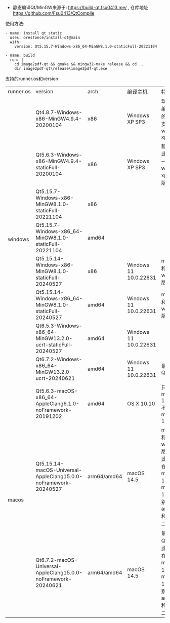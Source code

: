 * 静态编译Qt/MinGW来源于: https://build-qt.fsu0413.me/ , 仓库地址 https://github.com/Fsu0413/QtCompile

使用方法:

	- name: install qt static
	  uses: orestonce/install-qt@main
	  with:
		version: Qt5.15.7-Windows-x86_64-MinGW8.1.0-staticFull-20221104

	- name: build  
	  run: |
		cd image2pdf-qt && qmake && mingw32-make release && cd ..
		dir image2pdf-qt\release\image2pdf-qt.exe

支持的runner.os和version
<table><tbody>
    <tr>
        <td>runner.os</td>
        <td>version</td>
    	<td>arch</td>
		<td>编译主机</td>
    	<td>特点</td>
    </tr>
    <tr>
        <td rowspan="9">windows</td>
	    <td>Qt4.8.7-Windows-x86-MinGW4.9.4-20200104</td>
    	<td>x86</td>
		<td>Windows XP SP3</td>
    	<td>动态库; 编译生成的二进制支持windows xp</td>
    </tr>
    <tr>
        <td>Qt5.6.3-Windows-x86-MinGW4.9.4-staticFull-20200104</td>
		<td>x86</td>
		<td>Windows XP SP3</td>
		<td>静态库; 此为最后一个支持windows xp的Qt版本</td>
    </tr>
    <tr>
        <td>Qt5.15.7-Windows-x86-MinGW8.1.0-staticFull-20221104</td>
		<td>x86</td>
		<td></td>
    </tr>
    <tr>
        <td>Qt5.15.7-Windows-x86_64-MinGW8.1.0-staticFull-20221104</td>
		<td>amd64</td>
		<td></td>
    </tr>
    <tr>
        <td>Qt5.15.14-Windows-x86-MinGW8.1.0-staticFull-20240527</td>
		<td>x86</td>
		<td>Windows 11 10.0.22631</td>
		<td>macos版和windows版</td>
    </tr>
    <tr>
        <td>Qt5.15.14-Windows-x86_64-MinGW8.1.0-staticFull-20240527</td>
		<td>amd64</td>
		<td>Windows 11 10.0.22631</td>
        <td>macos版和windows版</td>
    </tr>
    <tr>
        <td>Qt6.5.3-Windows-x86_64-MinGW13.2.0-ucrt-staticFull-20240527</td>
		<td>amd64</td>
		<td>Windows 11 10.0.22631</td>
    </tr>
    <tr>
    <tr>
        <td>Qt6.7.2-Windows-x86_64-MinGW13.2.0-ucrt-20240621</td>
		<td>amd64</td>
		<td>Windows 11 10.0.22631</td>
		<td>最新版本Qt</td>
    </tr>
    <tr>
	<td rowspan="3">macos</td>
		<td>Qt5.6.3-macOS-x86_64-AppleClang6.1.0-noFramework-20191202</td>
		<td>amd64</td>
		<td>OS X 10.10</td>
		<td>只支持macos-12/13, 不支持macos-14</td>
	</tr>
	<tr>
		<td>Qt5.15.14-macOS-Universal-AppleClang15.0.0-noFramework-20240527</td>
		<td>arm64/amd64</td>
		<td>macOS 14.5</td>
		<td>macos版和windows版；<br> 此编译器在macos-12/13、macos-14上分别输出amd64和arm64二进制</td>
	</tr>
    <tr>
        <td>Qt6.7.2-macOS-Universal-AppleClang15.0.0-noFramework-20240621</td>
		<td>arm64/amd64</td>
		<td>macOS 14.5</td>
		<td>最新版本Qt；<br> 此编译器在macos-12/13、macos-14上分别输出amd64和arm64二进制</td>
    </tr>
